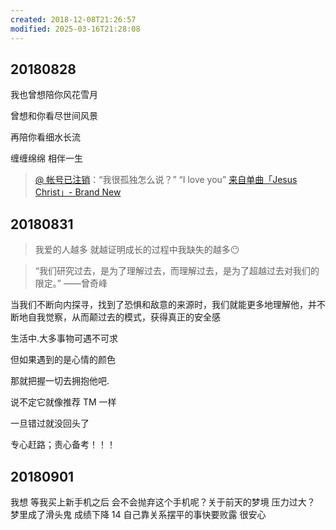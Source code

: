 ```yaml
---
created: 2018-12-08T21:26:57
modified: 2025-03-16T21:28:08
---
```


## 20180828

我也曾想陪你风花雪月

曾想和你看尽世间风景

再陪你看细水长流

缠缠绵绵 相伴一生

> [@ 帐号已注销](https://music.163.com/user/home?id=62301897)：“我很孤独怎么说？” “I love you”
> [来自单曲「Jesus Christ」- Brand New](https://music.163.com/song?id=16813471&commentId=142632897)

## 20180831

> 我爱的人越多
> 就越证明成长的过程中我缺失的越多😶

> “我们研究过去，是为了理解过去，而理解过去，是为了超越过去对我们的限定。”
> ——曾奇峰

当我们不断向内探寻，找到了恐惧和敌意的来源时，我们就能更多地理解他，并不断地自我觉察，从而颠过去的模式，获得真正的安全感

生活中.大多事物可遇不可求

但如果遇到的是心情的颜色

那就把握一切去拥抱他吧.

说不定它就像推荐 TM 一样

一旦错过就没回头了

专心赶路；责心备考！！！

## 20180901

我想 等我买上新手机之后 会不会抛弃这个手机呢？关于前天的梦境 压力过大？ 梦里成了滑头鬼 成绩下降 14 自己靠关系摆平的事快要败露 很安心
